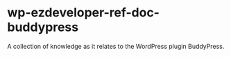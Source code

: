 wp-ezdeveloper-ref-doc-buddypress
=================================

A collection of knowledge as it relates to the WordPress plugin BuddyPress.
